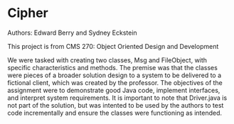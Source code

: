 # Cipher

Authors: Edward Berry and Sydney Eckstein

This project is from CMS 270: Object Oriented Design and Development

We were tasked with creating two classes, Msg and FileObject, with specific characteristics and methods. The premise was that the classes were pieces of a broader solution design to a system to be delivered to a fictional client, which was created by the professor. The objectives of the assignment were to demonstrate good Java code, implement interfaces, and interpret system requirements. It is important to note that Driver.java is not part of the solution, but was intented to be used by the authors to test code incrementally and ensure the classes were functioning as intended. 

